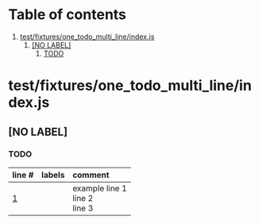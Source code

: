 # Table of contents

1. [test/fixtures/one_todo_multi_line/index.js](#1-0)
   1. [[NO LABEL]](#2-0)
      1. [TODO](#3-0)

# test/fixtures/one_todo_multi_line/index.js<a id="1-0"></a>

## [NO LABEL]<a id="2-0"></a>

### TODO<a id="3-0"></a>

| line # | labels | comment
|:-------|:-------|:-------
| [1](test/fixtures/one_todo_multi_line/index.js#L1) |  | example line 1<br>line 2<br>line 3
